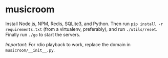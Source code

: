 musicroom
=========

Install Node.js, NPM, Redis, SQLite3, and Python. Then run `pip install -r
requirements.txt` (from a virtualenv, preferably), and run `./utils/reset`.
Finally run `./go` to start the servers.

*Important:* For rdio playback to work, replace the domain in
`musicroom/__init__.py`.
